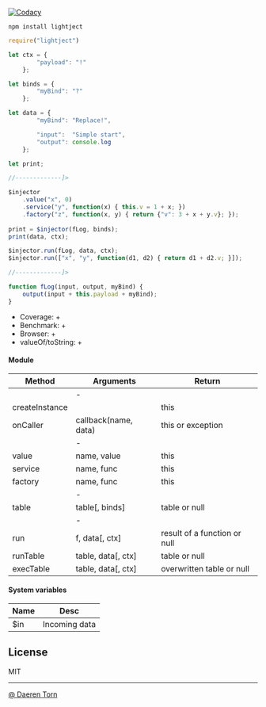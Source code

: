 [![Codacy][cod_b]][cod_l]

`npm install lightject`


```js
require("lightject")

let ctx = {
        "payload": "!"
    };

let binds = {
        "myBind": "?"
    };

let data = {
        "myBind": "Replace!",

        "input":  "Simple start",
        "output": console.log
    };

let print;

//-------------]>

$injector
    .value("x", 0)
    .service("y", function(x) { this.v = 1 + x; })
    .factory("z", function(x, y) { return {"v": 3 + x + y.v}; });
    
print = $injector(fLog, binds);
print(data, ctx);

$injector.run(fLog, data, ctx);
$injector.run(["x", "y", function(d1, d2) { return d1 + d2.v; }]);

//-------------]>

function fLog(input, output, myBind) {
    output(input + this.payload + myBind);
}
```

* Coverage: +
* Benchmark: +
* Browser: +
* valueOf/toString: +


#### Module

| Method          | Arguments               | Return                           |
|-----------------|-------------------------|----------------------------------|
|                 | -                       |                                  |
| createInstance  |                         | this                             |
| onCaller        | callback(name, data)    | this or exception                |
|                 | -                       |                                  |
| value           | name, value             | this                             |
| service         | name, func              | this                             |
| factory         | name, func              | this                             |
|                 | -                       |                                  |
| table           | table[, binds]          | table or null                    |
|                 | -                       |                                  |
| run             | f, data[, ctx]          | result of a function or null     |
| runTable        | table, data[, ctx]      | table or null                    |
| execTable       | table, data[, ctx]      | overwritten table or null        |


#### System variables

| Name      | Desc                                |
|-----------|-------------------------------------|
| $in       | Incoming data                       | 


## License

MIT

----------------------------------
[@ Daeren Torn][1]


[1]: http://666.io

[cod_b]: https://img.shields.io/codacy/88b55f71c45a47838d24ed1e5fd2476c.svg
[cod_l]: https://www.codacy.com/app/daeren/Lightject/dashboard